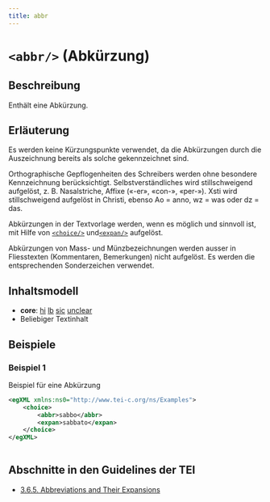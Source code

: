 ```yaml
---
title: abbr
---
```




# `<abbr/>` (Abkürzung)

## Beschreibung

Enthält eine Abkürzung.

## Erläuterung

Es werden keine Kürzungspunkte verwendet, da die Abkürzungen durch die Auszeichnung bereits als solche gekennzeichnet sind. 

Orthographische Gepflogenheiten des Schreibers werden ohne besondere Kennzeichnung berücksichtigt. Selbstverständliches wird stillschweigend aufgelöst, z. B. Nasalstriche, Affixe («-er», «con-», «per-»). Xsti wird stillschweigend aufgelöst in Christi, ebenso Ao = anno, wz = was oder dz = das. 

Abkürzungen in der Textvorlage werden, wenn es möglich und sinnvoll ist, mit Hilfe von [`<choice/>`](choice.md)  und[`<expan/>`](expan.md)  aufgelöst.

Abkürzungen von Mass- und Münzbezeichnungen werden ausser in Fliesstexten (Kommentaren, Bemerkungen) nicht aufgelöst. Es werden die entsprechenden Sonderzeichen verwendet. 

## Inhaltsmodell

- **core**: [hi](hi.md) [lb](lb.md) [sic](sic.md) [unclear](unclear.md)
- Beliebiger Textinhalt

## Beispiele

### Beispiel 1

Beispiel für eine Abkürzung

```xml
<egXML xmlns:ns0="http://www.tei-c.org/ns/Examples">
    <choice>
        <abbr>sabbo</abbr>
        <expan>sabbato</expan>
    </choice>
</egXML>
               
```

## Abschnitte in den Guidelines der TEI

- [3.6.5. Abbreviations and Their Expansions](https://www.tei-c.org/release/doc/tei-p5-doc/en/html/CO.html#CONAAB)